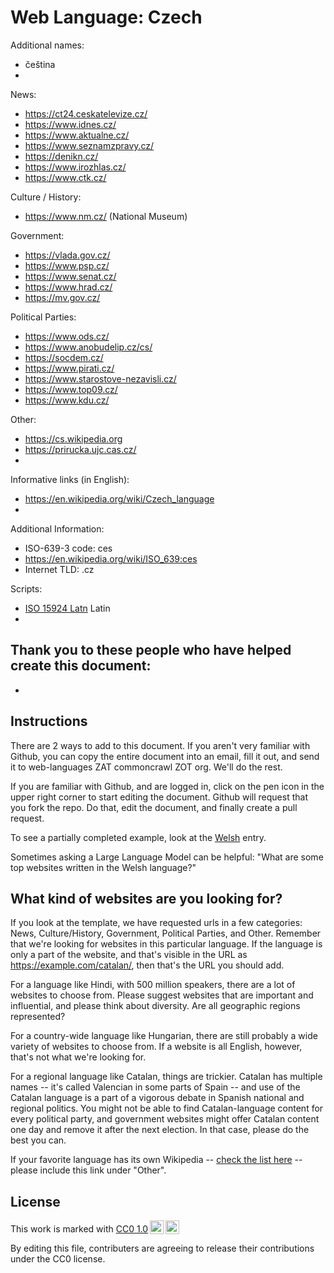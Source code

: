 # Web Language: Czech

Additional names:
- čeština
- 

News:
- https://ct24.ceskatelevize.cz/
- https://www.idnes.cz/
- https://www.aktualne.cz/
- https://www.seznamzpravy.cz/
- https://denikn.cz/
- https://www.irozhlas.cz/
- https://www.ctk.cz/

Culture / History:
- https://www.nm.cz/ (National Museum)

Government:
- https://vlada.gov.cz/
- https://www.psp.cz/
- https://www.senat.cz/
- https://www.hrad.cz/
- https://mv.gov.cz/

Political Parties:
- https://www.ods.cz/
- https://www.anobudelip.cz/cs/
- https://socdem.cz/
- https://www.pirati.cz/
- https://www.starostove-nezavisli.cz/
- https://www.top09.cz/
- https://www.kdu.cz/

Other:
- https://cs.wikipedia.org
- https://prirucka.ujc.cas.cz/
- 

Informative links (in English):
- https://en.wikipedia.org/wiki/Czech_language
- 

Additional Information:
- ISO-639-3 code: ces
- https://en.wikipedia.org/wiki/ISO_639:ces
- Internet TLD: .cz


Scripts:
- <a href="https://en.wikipedia.org/wiki/ISO_15924">ISO 15924 Latn</a> Latin
- 

Thank you to these people who have helped create this document:
- 
- 

## Instructions

There are 2 ways to add to this document. If you aren't very familiar
with Github, you can copy the entire document into an email, fill it
out, and send it to web-languages ZAT commoncrawl ZOT org. We'll do the rest.

If you are familiar with Github, and are logged in, click on the pen
icon in the upper right corner to start editing the document.
Github will request that you fork the repo. Do that, edit the
document, and finally create a pull request.

To see a partially completed example, look at the
[Welsh](../living/welsh.md) entry.

Sometimes asking a Large Language Model can be helpful: "What are some
top websites written in the Welsh language?"

## What kind of websites are you looking for?

If you look at the template, we have requested urls in a few
categories: News, Culture/History, Government, Political Parties, and
Other. Remember that we're looking for websites in this particular
language. If the language is only a part of the website, and that's
visible in the URL as https://example.com/catalan/, then that's the
URL you should add.

For a language like Hindi, with 500 million speakers, there are a lot
of websites to choose from. Please suggest websites that are important
and influential, and please think about diversity. Are all geographic
regions represented?

For a country-wide language like Hungarian, there are still probably a
wide variety of websites to choose from. If a website is all English,
however, that's not what we're looking for.

For a regional language like Catalan, things are trickier. Catalan has
multiple names -- it's called Valencian in some parts of Spain -- and
use of the Catalan language is a part of a vigorous debate in Spanish
national and regional politics. You might not be able to find
Catalan-language content for every political party, and government
websites might offer Catalan content one day and remove it after
the next election. In that case, please do the best you can.

If your favorite language has its own Wikipedia -- [check the list here](https://en.wikipedia.org/wiki/List_of_Wikipedias) --
please include this link under "Other".

## License

<p xmlns:cc="http://creativecommons.org/ns#" >This work is marked with <a href="https://creativecommons.org/publicdomain/zero/1.0/?ref=chooser-v1" target="_blank" rel="license noopener noreferrer" style="display:inline-block;">CC0 1.0<img style="height:22px!important;margin-left:3px;vertical-align:text-bottom;" src="https://mirrors.creativecommons.org/presskit/icons/cc.svg?ref=chooser-v1" alt=""><img style="height:22px!important;margin-left:3px;vertical-align:text-bottom;" src="https://mirrors.creativecommons.org/presskit/icons/zero.svg?ref=chooser-v1" alt=""></a></p>

By editing this file, contributers are agreeing to release their contributions under the CC0 license.
